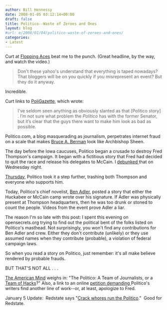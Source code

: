 ```yaml
---
author: Bill Hennessy
date: 2008-01-05 03:12:14+00:00
draft: false
title: Politico--Waste of Zeroes and Ones
layout: blog
#url: e/2008/01/04/politico-waste-of-zeroes-and-ones/
categories:
- Latest
---
```


Curt at [Flopping Aces](https://www.floppingaces.net/2008/01/04/the-politico-has-become-the-ne/index.html) beat me to the punch. (Great headline, by the way, and watch the video.)


> Don't these yahoo's understand that everything is taped nowadays? That bloggers will be on you quickly if you misrepresent an event? But they do it anyway.

Incredible.


Curt links to [PoliGazette](https://poligazette.com/2008/01/04/fred-thompson-becoming-passionate/), which wrote:


> I’ve seldom seen anything as obviously slanted as that [Politico story] . I’m not sure what problem the _Politico_ has with the former Senator, but it’s clear that the guys there want to make him look as bad as possible. 


Politico.com, a blog masquerading as journalism, perpetrates internet fraud on a scale that makes [Bruce A. Berman](https://www.consumerfraudreporting.org/bruceberman.php) look like Archbishop Sheen.

The day before the Iowa caucuses, Politico began a crusade to destroy Fred Thompson's campaign. It began with a fictitious story that Fred had decided to quit the race and release his delegates to McCain. I [debunked ](https://hennessysview.com/2008/01/02/what-endorsement/)that on Wednesday night.

[Thursday](https://hennessysview.com/2008/01/03/the-thompson-hit/), Politico took it a step further, trashing both Thompson and everyone who supports him.

Today, Politico's chief novelist, [Ben Adler](https://www.politico.com/news/stories/0108/7711.html), posted a story that either the Huckabee or McCain camp wrote over his signature. If Adler was physically present at Thompson headquarters, then he was too drunk or stoned to count the people. Videos from the event prove Adler a liar.

The reason I'm so late with this post: I spent this evening on opensecrets.org trying to find out the political bent of the folks listed on Politico's masthead. Not surprisingly, you won't find any contributions for Ben Adler and crew. Either they don't contribute (unlikely) or they use assumed names when they contribute (probable), a violation of federal campaign laws.

So when you read a story on Politico, just remember: it's all make believe rendered by probable frauds.

BUT THAT'S NOT ALL . . .

[The American Mind](https://hennessysview.com/wp-admin/The%20American%20Mind) weighs in: "The Politico: A Team of Journalists, or a [Team of Hacks](https://mypetjawa.mu.nu/archives/190643.php)?" Also, a link to an online [petition demanding ](https://www.stickittopolitico.com/)Politico's writers find another line of work--or, at least, apologize to Fred.

January 5 Update:  Redstate says "[Crack whores run the Politico](https://www.redstate.com/stories/elections/2008/crack_whores_run_the_politico)."  Good for Redstate.
